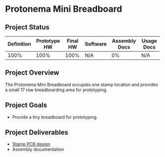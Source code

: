 # Protonema Mini Breadboard

## Project Status

Definition | Prototype HW | Final HW | Software | Assembly Docs | Usage Docs |
|-|-|-|-|-|-|
100% | 100% | 100% | N/A | 0% | N/A |

## Project Overview
The Protonema Mini Breadboard occupies one stamp location and provides a small 17 row breadboarding area for prototyping.

## Project Goals
* Provide a tiny breadboard for prototyping.

## Project Deliverables
* [Stamp PCB design](https://github.com/dslik/protonema/tree/main/stamps/1015A/1015-0101/latest)
* Assembly documentation
